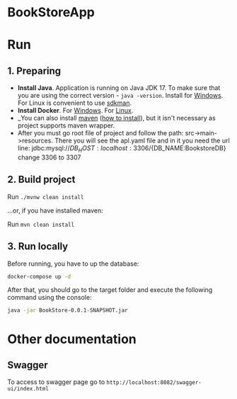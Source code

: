 # BookStoreApp

# Run
## 1. Preparing

- **Install Java**. Application is running on Java JDK 17.
  To make sure that you are using the correct version - `java -version`. Install for [Windows][1]. For Linux is
  convenient to use [sdkman][2].
- **Install Docker**. For [Windows][3]. For [Linux][4].
- _You can also install [maven][6] ([how to install][7]), but it isn't necessary as project
  supports maven wrapper.
- After you must go root file of project and follow the path: src->main->resources. 
There you will see the apl.yaml file and in it you need the url line: jdbc:mysql://${DB_HOST:localhost}:3306/${DB_NAME:BookstoreDB}
  change 3306 to 3307

## 2. Build project

Run `./mvnw clean install`

...or, if you have installed maven:

Run `mvn clean install`

## 3. Run locally

Before running, you have to up the database:
``` sh
docker-compose up -d
```

After that, you should go to the target folder and execute the following command using the console:
``` sh
java -jar BookStore-0.0.1-SNAPSHOT.jar
```

# Other documentation
## Swagger
To access to swagger page go to `http://localhost:8082/swagger-ui/index.html`


[1]: https://download.oracle.com/java/17/archive/jdk-17.0.4.1_windows-x64_bin.exe
[2]: https://sdkman.io/install
[3]: https://desktop.docker.com/win/main/amd64/Docker%20Desktop%20Installer.exe
[4]: https://docs.docker.com/engine/install/ubuntu/#installation-methods
[5]: https://docs.microsoft.com/uk-ua/windows/wsl/install
[6]: https://maven.apache.org/download.cgi
[7]: https://maven.apache.org/install.html
